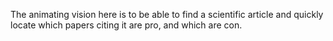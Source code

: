 The animating vision here is to be able to find a scientific article and quickly locate which papers citing it are pro, and which are con.
